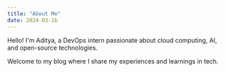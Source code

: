 ```yaml
---
title: "About Me"
date: 2024-03-16
---
```


Hello! I'm Aditya, a DevOps intern passionate about cloud computing, AI, and open-source technologies.

Welcome to my blog where I share my experiences and learnings in tech.
